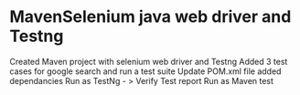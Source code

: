 # MavenSelenium java web driver and Testng
Created Maven project with selenium web driver and Testng
Added 3 test cases for google search and run a test suite
Update POM.xml file added dependancies
Run as TestNg - > Verify Test report
Run as Maven test

